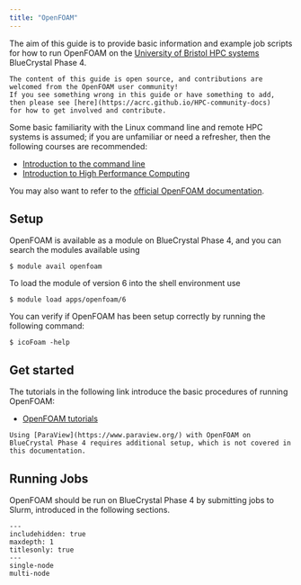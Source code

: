 ```yaml
---
title: "OpenFOAM"
---
```


The aim of this guide is to provide basic information and example job scripts
for how to run OpenFOAM on the [University of Bristol HPC systems](https://www.bristol.ac.uk/acrc/high-performance-computing/)
BlueCrystal Phase 4.

```{note}
The content of this guide is open source, and contributions are welcomed from the OpenFOAM user community!
If you see something wrong in this guide or have something to add, then please see [here](https://acrc.github.io/HPC-community-docs)
for how to get involved and contribute.
```

Some basic familiarity with the Linux command line and remote HPC systems is assumed;
if you are unfamiliar or need a refresher, then the following courses are recommended:

- [Introduction to the command line](https://alleetanner.github.io/intro_to_CLI/)
- [Introduction to High Performance Computing](https://www.acrc.bris.ac.uk/protected/hpc-docs/training/intro-to-hpc-slurm/index.html)

You may also want to refer to the [official OpenFOAM documentation](http://www.openfoam.org/docs/user).

## Setup

OpenFOAM is available as a module on BlueCrystal Phase 4, and you can search the modules available using

```console
$ module avail openfoam
```

To load the module of version 6 into the shell environment use

```console
$ module load apps/openfoam/6
```

You can verify if OpenFOAM has been setup correctly by running the following command:

```console
$ icoFoam -help
```

## Get started

The tutorials in the following link introduce the basic procedures of running OpenFOAM:

- [OpenFOAM tutorials](https://doc.cfd.direct/openfoam/user-guide-v6/tutorials)

```{note}
Using [ParaView](https://www.paraview.org/) with OpenFOAM on BlueCrystal Phase 4 requires additional setup, which is not covered in this documentation.
```

## Running Jobs

OpenFOAM should be run on BlueCrystal Phase 4 by submitting jobs to Slurm, introduced in the following sections.

```{toctree}
---
includehidden: true
maxdepth: 1
titlesonly: true
---
single-node
multi-node
```
